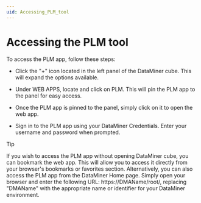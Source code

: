 ```yaml
---
uid: Accessing_PLM_tool
---
```


# Accessing the PLM tool

To access the PLM app, follow these steps:

- Click the "+" icon located in the left panel of the DataMiner cube. This will expand the options available.

- Under WEB APPS, locate and click on PLM. This will pin the PLM app to the panel for easy access.

<!--    ![Planned Maintenance App Access](~/user-guide/images/DataMiner_Planned_Maintenance_Access.png) -->

- Once the PLM app is pinned to the panel, simply click on it to open the web app.

- Sign in to the PLM app using your DataMiner Credentials. Enter your username and password when prompted.

> [!TIP]
> If you wish to access the PLM app without opening DataMiner cube, you can bookmark the web app. This will allow you to access it directly from your browser's bookmarks or favorites section. Alternatively, you can also access the PLM app from the DataMiner Home page. Simply open your browser and enter the following URL: https://DMAName/root/, replacing "DMAName" with the appropriate name or identifier for your DataMiner environment.

